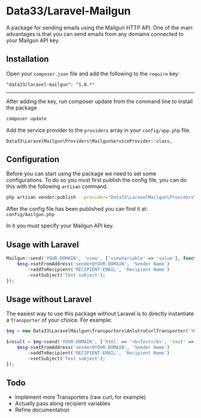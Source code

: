 Data33/Laravel-Mailgun
=======

A package for sending emails using the Mailgun HTTP API.
One of the main advantages is that you can send emails from any domains connected to your Mailgun API key.

## Installation ##

Open your `composer.json` file and add the following to the `require` key:

	"data33/laravel-mailgun": "1.0.*"

---
	
After adding the key, run composer update from the command line to install the package 

```bash
composer update
```

Add the service provider to the `providers` array in your `config/app.php` file.

    Data33\LaravelMailgun\Providers\MailgunServiceProvider::class,
	
## Configuration ##
Before you can start using the package we need to set some configurations.
To do so you must first publish the config file, you can do this with the following `artisan` command. 

```bash
php artisan vendor:publish --provider="Data33\LaravelMailgun\Providers\MailgunServiceProvider" --tag="config"
```
After the config file has been published you can find it at: `config/mailgun.php`

In it you must specify your Mailgun API key.

## Usage with Laravel ##

```php
Mailgun::send('YOUR-DOMAIN', 'view', ['viewVariable' => 'value'], function(\Data33\LaravelMailgun\Message $msg){
	$msg->setFromAddress('sender@YOUR-DOMAIN', 'Sender Name')
		->addToRecipient('RECIPIENT-EMAIL', 'Recipient Name')
		->setSubject('Test subject');
});
```

## Usage without Laravel ##

The easiest way to use this package without Laravel is to directly instantiate a `Transporter` of your choice.
For example:

```php
$mg = new Data33\LaravelMailgun\Transporters\AnlutroCurlTransporter('YOUR-MAILGUN-API-KEY');

$result = $mg->send('YOUR-DOMAIN', ['html' => '<b>Test</b>', 'text' => 'Test'], function(\Data33\LaravelMailgun\Message $msg){
	$msg->setFromAddress('sender@YOUR-DOMAIN', 'Sender Name')
		->addToRecipient('RECIPIENT-EMAIL', 'Recipient Name')
		->setSubject('Test subject');
});
```

## Todo ##

* Implement more Transporters (raw curl, for example)
* Actually pass along recipient variables
* Refine documentation
